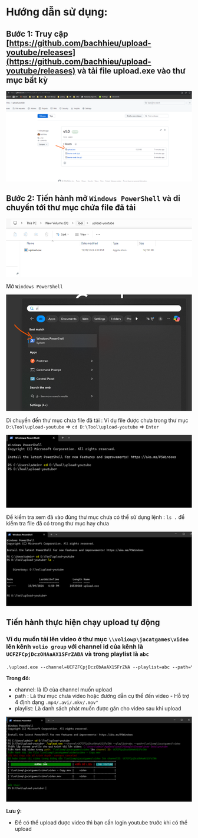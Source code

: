 # Hướng dẫn sử dụng:

## Bước 1: Truy cập [https://github.com/bachhieu/upload-youtube/releases](https://github.com/bachhieu/upload-youtube/releases) và tải file upload.exe vào thư mục bất kỳ

![ảnh b1](images/b1.png)


## Bước 2: Tiến hành mở `Windows PowerShell` và di chuyển tới thư mục chứa file đã tải

![Ảnh 2](images/b2.png)


Mở `Windows PowerShell`

![Ảnh 2](images/b2-1.png)

Di chuyển đến thư mục chưa file đã tải : Ví dụ file được chưa trong thư mục `D:\Tool\upload-youtube` => `cd D:\Tool\upload-youtube` => `Enter`

![Ảnh 2](images/b2-2.png)

Để kiểm tra xem đã vào đúng thư mục chưa có thể sử dụng lệnh : `ls .` để kiểm tra file đã có trong thư mục hay chưa

![Ảnh 2](images/b2-3.png)


## Tiến hành thực hiện chạy upload tự động

### Ví dụ muốn tải lên video ở thư mục `\\voliowp\jacatgames\video` lên kênh `volio group` với channel id của kênh là `UCFZFCpjDczOHAaAX1SFrZABA` và trong playlist là `abc`

```ps
.\upload.exe --channel=UCFZFCpjDczObAaAX1SFrZNA --playlist=abc --path=\\voliowp\jacatgames\video
```
**Trong đó:**
  - channel: là ID của channel muốn upload
  - path : Là thư mục chưa video hoặc đường dẫn cụ thể đến video - Hỗ trợ 4 định dạng `.mp4/.avi/.mkv/.mov"`
  - playlist: Là danh sách phát muốn được gán cho video sau khi upload

![Ảnh 3](/images/b3.png)

**Lưu ý:**
  - Để có thể upload được video thì bạn cần login youtube trước khi có thể upload